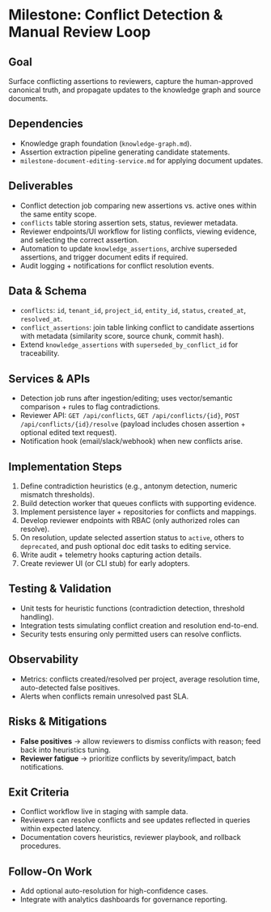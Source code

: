 # Milestone: Conflict Detection & Manual Review Loop

## Goal
Surface conflicting assertions to reviewers, capture the human-approved canonical truth, and propagate updates to the knowledge graph and source documents.

## Dependencies
- Knowledge graph foundation (`knowledge-graph.md`).
- Assertion extraction pipeline generating candidate statements.
- `milestone-document-editing-service.md` for applying document updates.

## Deliverables
- Conflict detection job comparing new assertions vs. active ones within the same entity scope.
- `conflicts` table storing assertion sets, status, reviewer metadata.
- Reviewer endpoints/UI workflow for listing conflicts, viewing evidence, and selecting the correct assertion.
- Automation to update `knowledge_assertions`, archive superseded assertions, and trigger document edits if required.
- Audit logging + notifications for conflict resolution events.

## Data & Schema
- `conflicts`: `id`, `tenant_id`, `project_id`, `entity_id`, `status`, `created_at`, `resolved_at`.
- `conflict_assertions`: join table linking conflict to candidate assertions with metadata (similarity score, source chunk, commit hash).
- Extend `knowledge_assertions` with `superseded_by_conflict_id` for traceability.

## Services & APIs
- Detection job runs after ingestion/editing; uses vector/semantic comparison + rules to flag contradictions.
- Reviewer API: `GET /api/conflicts`, `GET /api/conflicts/{id}`, `POST /api/conflicts/{id}/resolve` (payload includes chosen assertion + optional edited text request).
- Notification hook (email/slack/webhook) when new conflicts arise.

## Implementation Steps
1. Define contradiction heuristics (e.g., antonym detection, numeric mismatch thresholds).
2. Build detection worker that queues conflicts with supporting evidence.
3. Implement persistence layer + repositories for conflicts and mappings.
4. Develop reviewer endpoints with RBAC (only authorized roles can resolve).
5. On resolution, update selected assertion status to `active`, others to `deprecated`, and push optional doc edit tasks to editing service.
6. Write audit + telemetry hooks capturing action details.
7. Create reviewer UI (or CLI stub) for early adopters.

## Testing & Validation
- Unit tests for heuristic functions (contradiction detection, threshold handling).
- Integration tests simulating conflict creation and resolution end-to-end.
- Security tests ensuring only permitted users can resolve conflicts.

## Observability
- Metrics: conflicts created/resolved per project, average resolution time, auto-detected false positives.
- Alerts when conflicts remain unresolved past SLA.

## Risks & Mitigations
- **False positives** → allow reviewers to dismiss conflicts with reason; feed back into heuristics tuning.
- **Reviewer fatigue** → prioritize conflicts by severity/impact, batch notifications.

## Exit Criteria
- Conflict workflow live in staging with sample data.
- Reviewers can resolve conflicts and see updates reflected in queries within expected latency.
- Documentation covers heuristics, reviewer playbook, and rollback procedures.

## Follow-On Work
- Add optional auto-resolution for high-confidence cases.
- Integrate with analytics dashboards for governance reporting.
